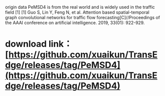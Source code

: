 origin data
PeMSD4 is from the real world and is widely used in the traffic field [1] [1] Guo S, Lin Y, Feng N, et al. Attention based spatial-temporal graph convolutional networks for traffic flow forecasting[C]//Proceedings of the AAAI conference on artificial intelligence. 2019, 33(01): 922-929.

# download link：[https://github.com/xuaikun/TransEdge/releases/tag/PeMSD4](https://github.com/xuaikun/TransEdge/releases/tag/PeMSD4)
